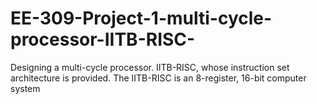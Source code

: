 # EE-309-Project-1-multi-cycle-processor-IITB-RISC-
Designing a multi-cycle processor. IITB-RISC, whose instruction set architecture is provided. The IITB-RISC is an 8-register, 16-bit computer system
